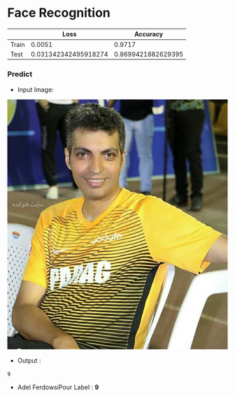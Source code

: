 # Face Recognition

||Loss|Accuracy|
|---|---|---|
|Train|0.0051|0.9717|
|Test|0.031342342495918274|0.8699421882629395|

### Predict
* Input Image:

![Alt text](pics/Adel_FerdowsiPour.jpg)

* Output :
```
9
```
* Adel FerdowsiPour Label : **9** 